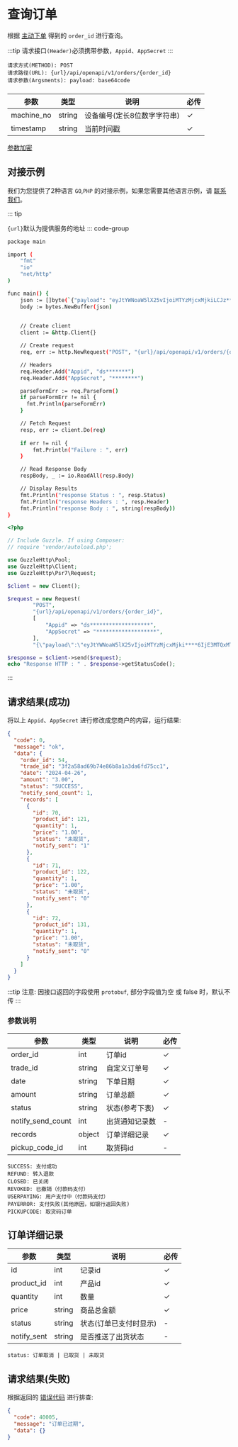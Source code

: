 # 查询订单

根据 [主动下单](order_create.md) 得到的 `order_id` 进行查询。


:::tip
请求接口`(Header)`必须携带参数，`Appid`、`AppSecret`
:::

```
请求方式(METHOD): POST
请求路径(URL): {url}/api/openapi/v1/orders/{order_id}
请求参数(Argsments): payload: base64code
```

### <Badge type="danger" text="Payload" />

| 参数       | 类型   | 说明                        | 必传 |
| ---------- | ------ | --------------------------- | ---- |
| machine_no | string | 设备编号(定长8位数字字符串) | ✓    |
| timestamp  | string    | 当前时间戳                  | ✓    |

[参数加密](access_sign.md)


## 对接示例

我们为您提供了2种语言 `GO`,`PHP` 的对接示例，如果您需要其他语言示例，请 [联系我们](support.md)。

::: tip

`{url}`默认为提供服务的地址
::: code-group

```sh [GO]
package main

import (
	"fmt"
	"io"
	"net/http"
)

func main() {
	json := []byte(`{"payload": "eyJtYWNoaW5lX25vIjoiMTYzMjcxMjkiLCJz********xNjUyRTE1MEEiLCJzdGF0dXMiOjIsInRpbWVzdGFtcCI6IjE3MTQxMTU3NDIifQ=="}`)
	body := bytes.NewBuffer(json)

	
	// Create client
	client := &http.Client{}

	// Create request
	req, err := http.NewRequest("POST", "{url}/api/openapi/v1/orders/{order_id}", body)

	// Headers
	req.Header.Add("Appid", "ds*******")
	req.Header.Add("AppSecret", "********")

	parseFormErr := req.ParseForm()
	if parseFormErr != nil {
	  fmt.Println(parseFormErr)    
	}

	// Fetch Request
	resp, err := client.Do(req)
	
	if err != nil {
		fmt.Println("Failure : ", err)
	}

	// Read Response Body
	respBody, _ := io.ReadAll(resp.Body)

	// Display Results
	fmt.Println("response Status : ", resp.Status)
	fmt.Println("response Headers : ", resp.Header)
	fmt.Println("response Body : ", string(respBody))
}
```

```php [PHP]
<?php

// Include Guzzle. If using Composer:
// require 'vendor/autoload.php';

use GuzzleHttp\Pool;
use GuzzleHttp\Client;
use GuzzleHttp\Psr7\Request;

$client = new Client();

$request = new Request(
        "POST",
        "{url}/api/openapi/v1/orders/{order_id}",
        [
            "Appid" => "ds*******************",
            "AppSecret" => "*******************",
        ],
        "{\"payload\":\"eyJtYWNoaW5lX25vIjoiMTYzMjcxMjki****6IjE3MTQxMTU3NDIifQ==\"}");

$response = $client->send($request);
echo "Response HTTP : " . $response->getStatusCode();
```

:::

## 请求结果(成功)

将以上 `Appid`、`AppSecret` 进行修改成您商户的内容，运行结果:

```json
{
  "code": 0,
  "message": "ok",
  "data": {
    "order_id": 54,
    "trade_id": "3f2a58ad69b74e86b8a1a3da6fd75cc1",
    "date": "2024-04-26",
    "amount": "3.00",
    "status": "SUCCESS",
	"notify_send_count": 1,
    "records": [
      {
        "id": 70,
        "product_id": 121,
        "quantity": 1,
        "price": "1.00",
        "status": "未取货",
		"notify_sent": "1"
      },
      {
        "id": 71,
        "product_id": 122,
        "quantity": 1,
        "price": "1.00",
        "status": "未取货",
		"notify_sent": "0"
      },
      {
        "id": 72,
        "product_id": 131,
        "quantity": 1,
        "price": "1.00",
        "status": "未取货",
		"notify_sent": "0"
      }
    ]
  }
}
```


:::tip
注意: 因接口返回的字段使用 ``protobuf``, 部分字段值为空 或 false 时，默认不传
:::

### 参数说明

| 参数              | 类型   | 说明           | 必传 |
| ----------------- | ------ | -------------- | ---- |
| order_id          | int    | 订单id         | ✓    |
| trade_id          | string | 自定义订单号   | ✓    |
| date              | string | 下单日期       | ✓    |
| amount            | string | 订单总额       | ✓    |
| status            | string | 状态(参考下表) | ✓    |
| notify_send_count | int    | 出货通知记录数 | -    |
| records           | object | 订单详细记录   | ✓    |
| pickup_code_id    | int    | 取货码id       | -    |


```
SUCCESS: 支付成功
REFUND: 转入退款
CLOSED: 已关闭
REVOKED: 已撤销（付款码支付）
USERPAYING: 用户支付中（付款码支付）
PAYERROR: 支付失败(其他原因，如银行返回失败)
PICKUPCODE: 取货码订单
```


## 订单详细记录

| 参数        | 类型   | 说明                   | 必传 |
| ----------- | ------ | ---------------------- | ---- |
| id          | int    | 记录id                 | ✓    |
| product_id  | int    | 产品id                 | ✓    |
| quantity    | int    | 数量                   | ✓    |
| price       | string | 商品总金额             | ✓    |
| status      | string | 状态(订单已支付时显示) | -    |
| notify_sent | string    | 是否推送了出货状态     | -    |

```
status: 订单取消 | 已取货 | 未取货
```


## 请求结果(失败)

根据返回的 [错误代码](error_code.md) 进行排查:

```json
{
  "code": 40005,
  "message": "订单已过期",
  "data": {}
}
```